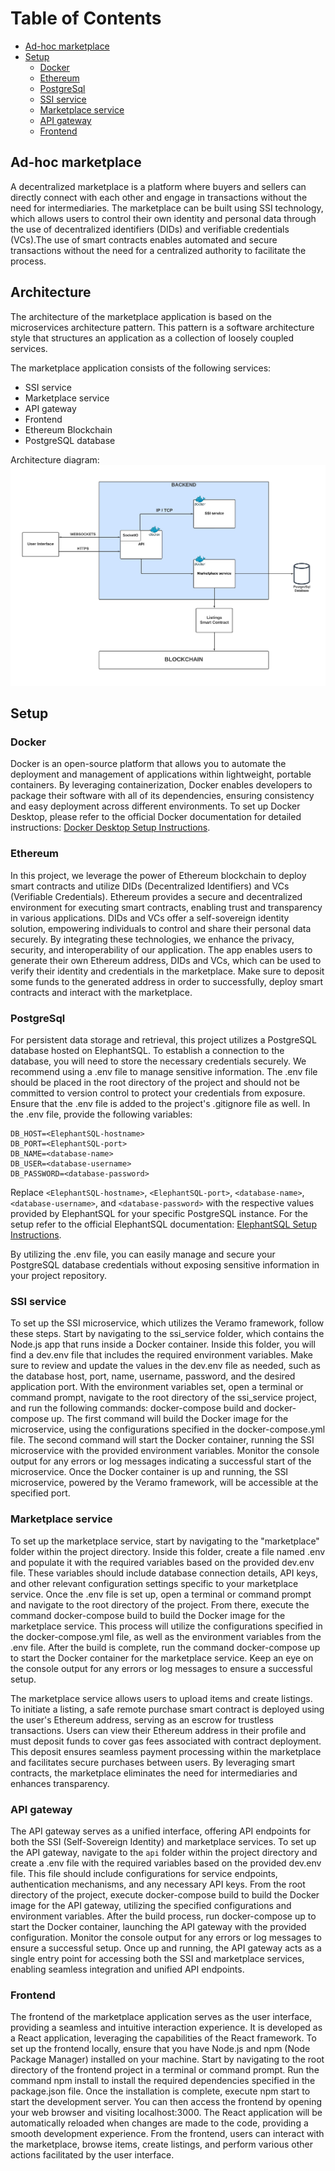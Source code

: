 # Table of Contents
- [Ad-hoc marketplace](#ad-hoc-marketplace)
- [Setup](#setup)
  - [Docker](#docker)
  - [Ethereum](#ethereum)
  - [PostgreSql](#postgresql)
  - [SSI service](#ssi-service)
  - [Marketplace service](#marketplace-service)
  - [API gateway](#api-gateway)
  - [Frontend](#frontend)

## Ad-hoc marketplace

A decentralized marketplace is a platform where buyers and sellers can directly connect with each other and engage in transactions without the need for intermediaries. The marketplace can be built using SSI technology, which allows users to control their own identity and personal data through the use of decentralized identifiers (DIDs) and verifiable credentials (VCs).The use of smart contracts enables automated and secure transactions without the need for a centralized authority to facilitate the process.

## Architecture
The architecture of the marketplace application is based on the microservices architecture pattern. This pattern is a software architecture style that structures an application as a collection of loosely coupled services. 

The marketplace application consists of the following services:
- SSI service
- Marketplace service
- API gateway
- Frontend
- Ethereum Blockchain
- PostgreSQL database

Architecture diagram:
![Architecture](images/architecture.png)

## Setup
### Docker
Docker is an open-source platform that allows you to automate the deployment and management of applications within lightweight, portable containers. By leveraging containerization, Docker enables developers to package their software with all of its dependencies, ensuring consistency and easy deployment across different environments. To set up Docker Desktop, please refer to the official Docker documentation for detailed instructions: [Docker Desktop Setup Instructions](https://docs.docker.com/desktop/).

### Ethereum
In this project, we leverage the power of Ethereum blockchain to deploy smart contracts and utilize DIDs (Decentralized Identifiers) and VCs (Verifiable Credentials). Ethereum provides a secure and decentralized environment for executing smart contracts, enabling trust and transparency in various applications. DIDs and VCs offer a self-sovereign identity solution, empowering individuals to control and share their personal data securely. By integrating these technologies, we enhance the privacy, security, and interoperability of our application. The app enables users to generate their own Ethereum address, DIDs and VCs, which can be used to verify their identity and credentials in the marketplace. Make sure to deposit some funds to the generated address in order to successfully, deploy smart contracts and interact with the marketplace.

### PostgreSql
For persistent data storage and retrieval, this project utilizes a PostgreSQL database hosted on ElephantSQL. To establish a connection to the database, you will need to store the necessary credentials securely. We recommend using a .env file to manage sensitive information. The .env file should be placed in the root directory of the project and should not be committed to version control to protect your credentials from exposure. Ensure that the .env file is added to the project's .gitignore file as well. In the .env file, provide the following variables:

```
DB_HOST=<ElephantSQL-hostname>
DB_PORT=<ElephantSQL-port>
DB_NAME=<database-name>
DB_USER=<database-username>
DB_PASSWORD=<database-password>
```
Replace `<ElephantSQL-hostname>`, `<ElephantSQL-port>`, `<database-name>`, `<database-username>`, and `<database-password>` with the respective values provided by ElephantSQL for your specific PostgreSQL instance. For the setup refer to the official ElephantSQL documentation: [ElephantSQL Setup Instructions](https://www.elephantsql.com/docs/).

By utilizing the .env file, you can easily manage and secure your PostgreSQL database credentials without exposing sensitive information in your project repository. 

### SSI service
To set up the SSI microservice, which utilizes the Veramo framework, follow these steps. Start by navigating to the ssi_service folder, which contains the Node.js app that runs inside a Docker container. Inside this folder, you will find a dev.env file that includes the required environment variables. Make sure to review and update the values in the dev.env file as needed, such as the database host, port, name, username, password, and the desired application port. With the environment variables set, open a terminal or command prompt, navigate to the root directory of the ssi_service project, and run the following commands: docker-compose build and docker-compose up. The first command will build the Docker image for the microservice, using the configurations specified in the docker-compose.yml file. The second command will start the Docker container, running the SSI microservice with the provided environment variables. Monitor the console output for any errors or log messages indicating a successful start of the microservice. Once the Docker container is up and running, the SSI microservice, powered by the Veramo framework, will be accessible at the specified port.

### Marketplace service
To set up the marketplace service, start by navigating to the "marketplace" folder within the project directory. Inside this folder, create a file named .env and populate it with the required variables based on the provided dev.env file. These variables should include database connection details, API keys, and other relevant configuration settings specific to your marketplace service. Once the .env file is set up, open a terminal or command prompt and navigate to the root directory of the project. From there, execute the command docker-compose build to build the Docker image for the marketplace service. This process will utilize the configurations specified in the docker-compose.yml file, as well as the environment variables from the .env file. After the build is complete, run the command docker-compose up to start the Docker container for the marketplace service. Keep an eye on the console output for any errors or log messages to ensure a successful setup.

The marketplace service allows users to upload items and create listings. To initiate a listing, a safe remote purchase smart contract is deployed using the user's Ethereum address, serving as an escrow for trustless transactions. Users can view their Ethereum address in their profile and must deposit funds to cover gas fees associated with contract deployment. This deposit ensures seamless payment processing within the marketplace and facilitates secure purchases between users. By leveraging smart contracts, the marketplace eliminates the need for intermediaries and enhances transparency.

### API gateway
The API gateway serves as a unified interface, offering API endpoints for both the SSI (Self-Sovereign Identity) and marketplace services. To set up the API gateway, navigate to the `api` folder within the project directory and create a .env file with the required variables based on the provided dev.env file. This file should include configurations for service endpoints, authentication mechanisms, and any necessary API keys. From the root directory of the project, execute docker-compose build to build the Docker image for the API gateway, utilizing the specified configurations and environment variables. After the build process, run docker-compose up to start the Docker container, launching the API gateway with the provided configuration. Monitor the console output for any errors or log messages to ensure a successful setup. Once up and running, the API gateway acts as a single entry point for accessing both the SSI and marketplace services, enabling seamless integration and unified API endpoints.

### Frontend
The frontend of the marketplace application serves as the user interface, providing a seamless and intuitive interaction experience. It is developed as a React application, leveraging the capabilities of the React framework. To set up the frontend locally, ensure that you have Node.js and npm (Node Package Manager) installed on your machine. Start by navigating to the root directory of the frontend project in a terminal or command prompt. Run the command npm install to install the required dependencies specified in the package.json file. Once the installation is complete, execute npm start to start the development server. You can then access the frontend by opening your web browser and visiting localhost:3000. The React application will be automatically reloaded when changes are made to the code, providing a smooth development experience. From the frontend, users can interact with the marketplace, browse items, create listings, and perform various other actions facilitated by the user interface.

